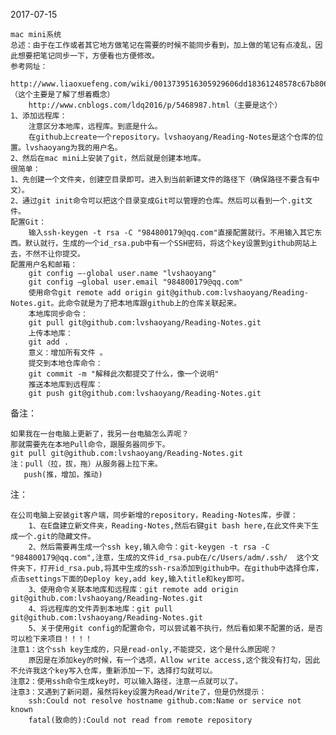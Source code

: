 2017-07-15
    
    mac mini系统
    总述：由于在工作或者其它地方做笔记在需要的时候不能同步看到，加上做的笔记有点凌乱，因此想要把笔记同步一下，方便看也方便修改。
    参考网址：
        http://www.liaoxuefeng.com/wiki/0013739516305929606dd18361248578c67b8067c8c017b000/0013745374151782eb658c5a5ca454eaa451661275886c6000（这个主要是了解了想着概念）
        http://www.cnblogs.com/ldq2016/p/5468987.html（主要是这个）
    1、添加远程库：
        注意区分本地库，远程库。到底是什么。
        在github上create一个repository。lvshaoyang/Reading-Notes是这个仓库的位置。lvshaoyang为我的用户名。
    2、然后在mac mini上安装了git，然后就是创建本地库。
    很简单：
    1、先创建一个文件夹，创建空目录即可。进入到当前新建文件的路径下（确保路径不要含有中文）。
    2、通过git init命令可以把这个目录变成Git可以管理的仓库。然后可以看到一个.git文件。
    配置Git：
        输入ssh-keygen -t rsa -C "984800179@qq.com"直接配置就行。不用输入其它东西。默认就行，生成的一个id_rsa.pub中有一个SSH密码，将这个key设置到github网站上去，不然不让你提交。
    配置用户名和邮箱：
        git config —-global user.name "lvshaoyang"
        git config —global user.email "984800179@qq.com"
        使用命令git remote add origin git@github.com:lvshaoyang/Reading-Notes.git。此命令就是为了把本地库跟github上的仓库关联起来。
        本地库同步命令：
        git pull git@github.com:lvshaoyang/Reading-Notes.git
        上传本地库：
        git add .
        意义：增加所有文件 。
        提交到本地仓库命令：
        git commit -m "解释此次都提交了什么，像一个说明"
        推送本地库到远程库：
        git push git@github.com:lvshaoyang/Reading-Notes.git
备注：
	
	如果我在一台电脑上更新了，我另一台电脑怎么弄呢？
	那就需要先在本地Pull命令，跟服务器同步下。
	git pull git@github.com:lvshaoyang/Reading-Notes.git
	注：pull（拉，拔，拖）从服务器上拉下来。
	   push(推，增加，推动)
注：
	
	在公司电脑上安装git客户端，同步新增的repository，Reading-Notes库，步骤：
		1、在E盘建立新文件夹，Reading-Notes,然后右键git bash here,在此文件夹下生成一个.git的隐藏文件。
		2、然后需要再生成一个ssh key,输入命令：git-keygen -t rsa -C "984800179@qq.com",注意，生成的文件id_rsa.pub在/c/Users/adm/.ssh/  这个文件夹下，打开id_rsa.pub,将其中生成的ssh-rsa添加到github中。在github中选择仓库，点击settings下面的Deploy key,add key,输入title和key即可。
		3、使用命令关联本地库和远程库：git remote add origin git@github.com:lvshaoyang/Reading-Notes.git
		4、将远程库的文件弄到本地库：git pull git@github.com:lvshaoyang/Reading-Notes.git
		5、关于使用git config的配置命令，可以尝试着不执行，然后看如果不配置的话，是否可以检下来项目！！！！
	注意1：这个ssh key生成的，只是read-only,不能提交，这个是什么原因呢？
		原因是在添加key的时候，有一个选项，Allow write access,这个我没有打勾，因此不允许我这个key写入仓库，重新添加一下，选择打勾就可以。
	注意2：使用ssh命令生成key时，可以输入路径，注意一点就可以了。
	注意3：又遇到了新问题，虽然将key设置为Read/Write了，但是仍然提示：
		ssh:Could not resolve hostname github.com:Name or service not known
		fatal(致命的):Could not read from remote repository
        
    
